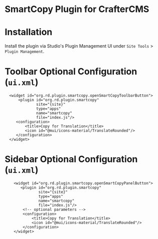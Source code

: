 # SmartCopy Plugin for CrafterCMS


# Installation

Install the plugin via Studio's Plugin Management UI under `Site Tools` > `Plugin Management`.

# Toolbar Optional Configuration (`ui.xml`)
```
  <widget id="org.rd.plugin.smartcopy.openSmartCopyToolbarButton">
      <plugin id="org.rd.plugin.smartcopy"
              site="{site}"
              type="apps"
              name="smartcopy"
              file="index.js"/>
     <configuration>
         <title>Copy for Translation</title> 
         <icon id="@mui/icons-material/TranslateRounded"/>
     </configuration>                
  </widget>
```

# Sidebar Optional Configuration (`ui.xml`)
```
    <widget id="org.rd.plugin.smartcopy.openSmartCopyPanelButton">
       <plugin id="org.rd.plugin.smartcopy"
               site="{site}"
               type="apps"
               name="smartcopy"
               file="index.js"/>
        <!-- optional parameters -->
        <configuration>
            <title>Copy for Translation</title> 
            <icon id="@mui/icons-material/TranslateRounded"/>
        </configuration>                
    </widget>               
```

